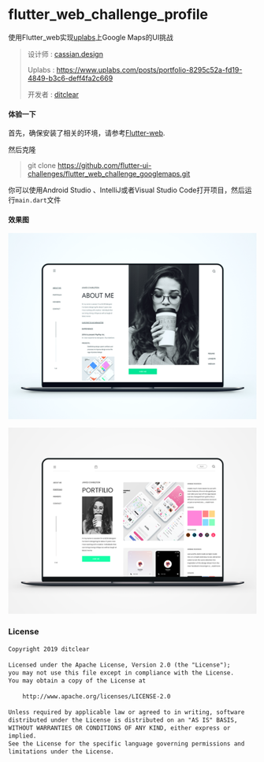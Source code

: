 # flutter_web_challenge_profile

使用Flutter_web实现[uplabs](https://www.uplabs.com/posts/google-maps-redesign-919dd0d6-0883-4378-b5b2-f77e36adb6b5)上Google Maps的UI挑战

> 设计师 : [cassian.design](https://www.uplabs.com/cassian)
>
> Uplabs : <https://www.uplabs.com/posts/portfolio-8295c52a-fd19-4849-b3c6-deff4fa2c669>
>
> 开发者 : [ditclear](https://github.com/ditclear)

#### 体验一下

首先，确保安装了相关的环境，请参考[Flutter-web](https://github.com/flutter/flutter_web).

然后克隆

> git clone https://github.com/flutter-ui-challenges/flutter_web_challenge_googlemaps.git

你可以使用Android Studio 、IntelliJ或者Visual Studio Code打开项目，然后运行`main.dart`文件

#### 效果图

![](ui/preview.png)

![](ui/attachment.png)



### License

```
Copyright 2019 ditclear

Licensed under the Apache License, Version 2.0 (the "License");
you may not use this file except in compliance with the License.
You may obtain a copy of the License at

    http://www.apache.org/licenses/LICENSE-2.0

Unless required by applicable law or agreed to in writing, software
distributed under the License is distributed on an "AS IS" BASIS,
WITHOUT WARRANTIES OR CONDITIONS OF ANY KIND, either express or implied.
See the License for the specific language governing permissions and
limitations under the License.
```











